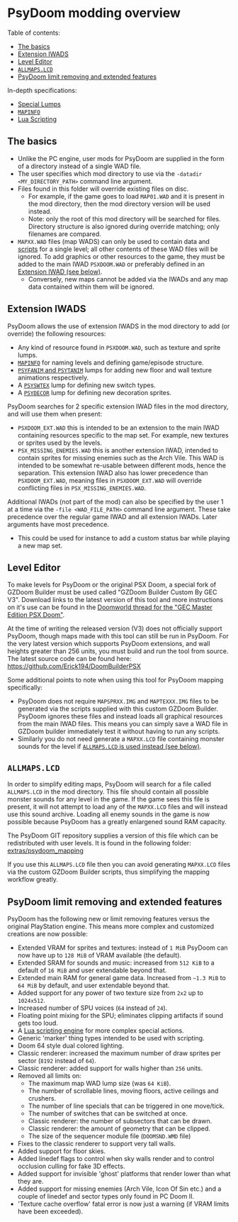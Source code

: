 # PsyDoom modding overview
Table of contents:
- [The basics](#The-basics)
- [Extension IWADS](#Extension-IWADS)
- [Level Editor](#Level-Editor)
- [`ALLMAPS.LCD`](#ALLMAPS.LCD)
- [PsyDoom limit removing and extended features](#PsyDoom-limit-removing-and-extended-features)

In-depth specifications:
- [Special Lumps](PsyDoom%20Special%20Lumps.md)
- [`MAPINFO`](PsyDoom%20MAPINFO.md)
- [Lua Scripting](PsyDoom%20Lua%20Scripting.md)

## The basics
- Unlike the PC engine, user mods for PsyDoom are supplied in the form of a directory instead of a single WAD file.
- The user specifies which mod directory to use via the `-datadir <MY_DIRECTORY_PATH>` command line argument.
- Files found in this folder will override existing files on disc.
    - For example, if the game goes to load `MAP01.WAD` and it is present in the mod directory, then the mod directory version will be used instead.
    - Note: only the root of this mod directory will be searched for files. Directory structure is also ignored during override matching; only filenames are compared.
- `MAPXX.WAD` files (map WADS) can only be used to contain data and [scripts](PsyDoom%20Lua%20Scripting.md) for a single level; all other contents of these WAD files will be ignored. To add graphics or other resources to the game, they must be added to the main IWAD `PSXDOOM.WAD` or preferably defined in an [Extension IWAD (see below)](#Extension-IWADS).
    - Conversely, new maps cannot be added via the IWADs and any map data contained within them will be ignored.

## Extension IWADS
PsyDoom allows the use of extension IWADS in the mod directory to add (or override) the following resources:
- Any kind of resource found in `PSXDOOM.WAD`, such as texture and sprite lumps.
- [`MAPINFO`](PsyDoom%20MAPINFO.md) for naming levels and defining game/episode structure.
- [`PSYFANIM` and `PSYTANIM`](PsyDoom%20Special%20Lumps.md#PSYFANIM-and-PSYTANIM) lumps for adding new floor and wall texture animations respectively.
- A [`PSYSWTEX`](PsyDoom%20Special%20Lumps.md#PSYSWTEX) lump for defining new switch types.
- A [`PSYDECOR`](PsyDoom%20Special%20Lumps.md#PSYDECOR) lump for defining new decoration sprites.

PsyDoom searches for 2 specific extension IWAD files in the mod directory, and will use them when present:
- `PSXDOOM_EXT.WAD` this is intended to be an extension to the main IWAD containing resources specific to the map set. For example, new textures or sprites used by the levels.
- `PSX_MISSING_ENEMIES.WAD` this is another extension IWAD, intended to contain sprites for missing enemies such as the Arch Vile. This WAD is intended to be somewhat re-usable between different mods, hence the separation. This extension IWAD also has lower precedence than `PSXDOOM_EXT.WAD`, meaning files in `PSXDOOM_EXT.WAD` will override conflicting files in `PSX_MISSING_ENEMIES.WAD`.

Additional IWADs (not part of the mod) can also be specified by the user 1 at a time via the `-file <WAD_FILE_PATH>` command line argument. These take precedence over the regular game IWAD and all extension IWADs. Later arguments have most precedence.
- This could be used for instance to add a custom status bar while playing a new map set.

## Level Editor
To make levels for PsyDoom or the original PSX Doom, a special fork of GZDoom Builder must be used called "GZDoom Builder Custom By GEC V3". Download links to the latest version of this tool and more instructions on it's use can be found in the [Doomworld thread for the "GEC Master Edition PSX Doom"](https://www.doomworld.com/forum/topic/101161-gec-master-edition-psx-doom-for-the-playstation-1102019-beta-3-release-now-are-you-ready-for-more-action/).

At the time of writing the released version (V3) does not officially support PsyDoom, though maps made with this tool can still be run in PsyDoom. For the very latest version which supports PsyDoom extensions, and wall heights greater than 256 units, you must build and run the tool from source. The latest source code can be found here:
https://github.com/Erick194/DoomBuilderPSX

Some additional points to note when using this tool for PsyDoom mapping specifically:
- PsyDoom does not require `MAPSPRXX.IMG` and `MAPTEXXX.IMG` files to be generated via the scripts supplied with this custom GZDoom Builder. PsyDoom ignores these files and instead loads all graphical resources from the main IWAD files. This means you can simply save a WAD file in GZDoom builder immediately test it without having to run any scripts.
- Similarly you do not need generate a `MAPXX.LCD` file containing monster sounds for the level if [`ALLMAPS.LCD` is used instead (see below)](#ALLMAPS.LCD).

## `ALLMAPS.LCD`
In order to simplify editing maps, PsyDoom will search for a file called `ALLMAPS.LCD` in the mod directory. This file should contain all possible monster sounds for any level in the game. If the game sees this file is present, it will not attempt to load any of the `MAPXX.LCD` files and will instead use this sound archive. Loading all enemy sounds in the game is now possible because PsyDoom has a greatly enlargened sound RAM capacity.

The PsyDoom GIT repository supplies a version of this file which can be redistributed with user levels. It is found in the following folder:
[extras/psydoom_mapping](../extras/psydoom_mapping)

If you use this `ALLMAPS.LCD` file then you can avoid generating `MAPXX.LCD` files via the custom GZDoom Builder scripts, thus simplifying the mapping workflow greatly.

## PsyDoom limit removing and extended features
PsyDoom has the following new or limit removing features versus the original PlayStation engine. This means more complex and customized creations are now possible:
- Extended VRAM for sprites and textures: instead of `1 MiB` PsyDoom can now have up to `128 MiB` of VRAM available (the default).
- Extended SRAM for sounds and music: increased from `512 KiB` to a default of `16 MiB` and user extendable beyond that.
- Extended main RAM for general game data. Increased from `~1.3 MiB` to `64 MiB` by default, and user extendable beyond that.
- Added support for any power of two texture size from `2x2` up to `1024x512`.
- Increased number of SPU voices (`64` instead of `24`).
- Floating point mixing for the SPU; eliminates clipping artifacts if sound gets too loud.
- A [Lua scripting engine](PsyDoom%20Lua%20Scripting.md) for more complex special actions.
- Generic 'marker' thing types intended to be used with scripting.
- Doom 64 style dual colored lighting.
- Classic renderer: increased the maximum number of draw sprites per sector (`8192` instead of `64`).
- Classic renderer: added support for walls higher than `256` units.
- Removed all limits on:
    - The maximum map WAD lump size (was `64 KiB`).
    - The number of scrollable lines, moving floors, active ceilings and crushers.
    - The number of line specials that can be triggered in one move/tick.
    - The number of switches that can be switched at once.
    - Classic renderer: the number of subsectors that can be drawn.
    - Classic renderer: the amount of geometry that can be clipped.
    - The size of the sequencer module file (`DOOMSND.WMD` file)
- Fixes to the classic renderer to support very tall walls.
- Added support for floor skies.
- Added linedef flags to control when sky walls render and to control occlusion culling for fake 3D effects.
- Added support for invisible 'ghost' platforms that render lower than what they are.
- Added support for missing enemies (Arch Vile, Icon Of Sin etc.) and a couple of linedef and sector types only found in PC Doom II.
- 'Texture cache overflow' fatal error is now just a warning (if VRAM limits have been exceeded).
